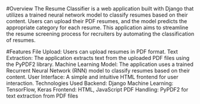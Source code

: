 #Overview
The Resume Classifier is a web application built with Django that utilizes a trained neural network model to classify resumes based on their content. Users can upload their PDF resumes, and the model predicts the appropriate category for each resume. This application aims to streamline the resume screening process for recruiters by automating the classification of resumes.

#Features
File Upload: Users can upload resumes in PDF format.
Text Extraction: The application extracts text from the uploaded PDF files using the PyPDF2 library.
Machine Learning Model: The application uses a trained Recurrent Neural Network (RNN) model to classify resumes based on their content.
User Interface: A simple and intuitive HTML frontend for user interaction.
Technologies Used
Backend: Django
Machine Learning: TensorFlow, Keras
Frontend: HTML, JavaScript
PDF Handling: PyPDF2 for text extraction from PDF files
